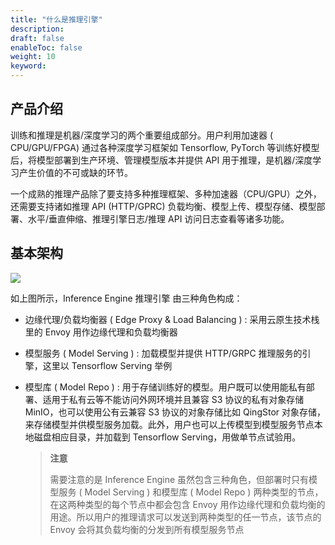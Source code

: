 ```yaml
---
title: "什么是推理引擎"
description: 
draft: false
enableToc: false
weight: 10
keyword: 
---
```


## 产品介绍

训练和推理是机器/深度学习的两个重要组成部分。用户利用加速器 ( CPU/GPU/FPGA) 通过各种深度学习框架如 Tensorflow, PyTorch 等训练好模型后，将模型部署到生产环境、管理模型版本并提供 API 用于推理，是机器/深度学习产生价值的不可或缺的环节。

一个成熟的推理产品除了要支持多种推理框架、多种加速器（CPU/GPU）之外，还需要支持诸如推理 API (HTTP/GPRC) 负载均衡、模型上传、模型存储、模型部署、水平/垂直伸缩、推理引擎日志/推理 API 访问日志查看等诸多功能。

## 基本架构

![](../../_images/architecture.jpeg)

如上图所示，Inference Engine 推理引擎 由三种角色构成：

- 边缘代理/负载均衡器 ( Edge Proxy & Load Balancing ) : 采用云原生技术栈里的 Envoy 用作边缘代理和负载均衡器

- 模型服务 ( Model Serving ) : 加载模型并提供 HTTP/GRPC 推理服务的引擎，这里以 Tensorflow Serving 举例

- 模型库 ( Model Repo ) : 用于存储训练好的模型。用户既可以使用能私有部署、适用于私有云等不能访问外网环境并且兼容 S3 协议的私有对象存储 MinIO，也可以使用公有云兼容 S3 协议的对象存储比如 QingStor 对象存储， 来存储模型并供模型服务加载。此外，用户也可以上传模型到模型服务节点本地磁盘相应目录，并加载到 Tensorflow Serving，用做单节点试验用。

  > **注意**
  >
  > 需要注意的是 Inference Engine 虽然包含三种角色，但部署时只有模型服务 ( Model Serving ) 和模型库 ( Model Repo ) 两种类型的节点，在这两种类型的每个节点中都会包含 Envoy 用作边缘代理和负载均衡的用途。所以用户的推理请求可以发送到两种类型的任一节点，该节点的 Envoy 会将其负载均衡的分发到所有模型服务节点

